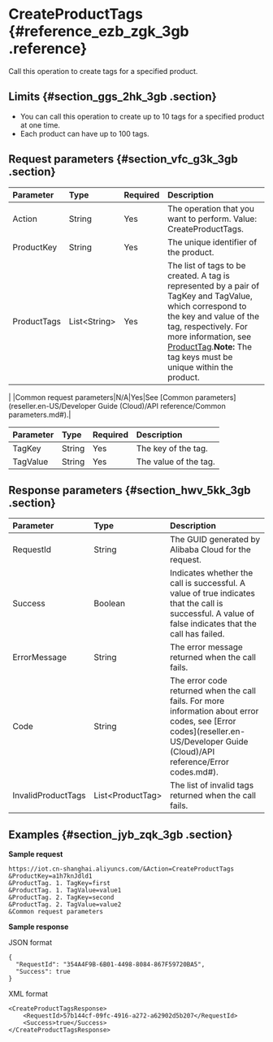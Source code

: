 # CreateProductTags {#reference_ezb_zgk_3gb .reference}

Call this operation to create tags for a specified product.

## Limits {#section_ggs_2hk_3gb .section}

-   You can call this operation to create up to 10 tags for a specified product at one time.
-   Each product can have up to 100 tags.

## Request parameters {#section_vfc_g3k_3gb .section}

|Parameter|Type|Required|Description|
|:--------|:---|:-------|:----------|
|Action|String|Yes|The operation that you want to perform. Value: CreateProductTags.|
|ProductKey|String|Yes|The unique identifier of the product.|
|ProductTags|List<String\>|Yes|The list of tags to be created. A tag is represented by a pair of TagKey and TagValue, which correspond to the key and value of the tag, respectively. For more information, see [ProductTag](#).**Note:** The tag keys must be unique within the product.

|
|Common request parameters|N/A|Yes|See [Common parameters](reseller.en-US/Developer Guide (Cloud)/API reference/Common parameters.md#).|

|Parameter|Type|Required|Description|
|:--------|:---|:-------|:----------|
|TagKey|String|Yes|The key of the tag.|
|TagValue|String|Yes|The value of the tag.|

## Response parameters {#section_hwv_5kk_3gb .section}

|Parameter|Type|Description|
|:--------|:---|:----------|
|RequestId|String|The GUID generated by Alibaba Cloud for the request.|
|Success|Boolean|Indicates whether the call is successful. A value of true indicates that the call is successful. A value of false indicates that the call has failed.|
|ErrorMessage|String|The error message returned when the call fails.|
|Code|String|The error code returned when the call fails. For more information about error codes, see [Error codes](reseller.en-US/Developer Guide (Cloud)/API reference/Error codes.md#).|
|InvalidProductTags|List<ProductTag\>|The list of invalid tags returned when the call fails.|

## Examples {#section_jyb_zqk_3gb .section}

**Sample request**

```
https://iot.cn-shanghai.aliyuncs.com/&Action=CreateProductTags
&ProductKey=a1h7knJdld1
&ProductTag. 1. TagKey=first
&ProductTag. 1. TagValue=value1
&ProductTag. 2. TagKey=second
&ProductTag. 2. TagValue=value2
&Common request parameters
```

**Sample response**

JSON format

```
{
  "RequestId": "354A4F9B-6B01-4498-8084-867F59720BA5",
  "Success": true
}
```

XML format

```
<CreateProductTagsResponse>
    <RequestId>57b144cf-09fc-4916-a272-a62902d5b207</RequestId> 
    <Success>true</Success> 
</CreateProductTagsResponse>
```


